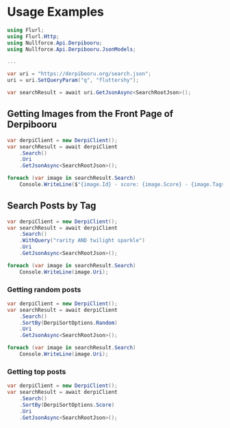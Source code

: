 # Usage Examples

```csharp
using Flurl;
using Flurl.Http;
using Nullforce.Api.Derpibooru;
using Nullforce.Api.Derpibooru.JsonModels;

...

var uri = "https://derpibooru.org/search.json";
uri = uri.SetQueryParam("q", "fluttershy");

var searchResult = await uri.GetJsonAsync<SearchRootJson>();
```

## Getting Images from the Front Page of Derpibooru

```csharp
var derpiClient = new DerpiClient();
var searchResult = await derpiClient
    .Search()
    .Uri
    .GetJsonAsync<SearchRootJson>();

foreach (var image in searchResult.Search)
    Console.WriteLine($"{image.Id} - score: {image.Score} - {image.Tags}");
```

## Search Posts by Tag

```csharp
var derpiClient = new DerpiClient();
var searchResult = await derpiClient
    .Search()
    .WithQuery("rarity AND twilight sparkle")
    .Uri
    .GetJsonAsync<SearchRootJson>();

foreach (var image in searchResult.Search)
    Console.WriteLine(image.Uri);
```

### Getting random posts

```csharp
var derpiClient = new DerpiClient();
var searchResult = await derpiClient
    .Search()
    .SortBy(DerpiSortOptions.Random)
    .Uri
    .GetJsonAsync<SearchRootJson>();

foreach (var image in searchResult.Search)
    Console.WriteLine(image.Uri);
```

### Getting top posts
```csharp
var derpiClient = new DerpiClient();
var searchResult = await derpiClient
    .Search()
    .SortBy(DerpiSortOptions.Score)
    .Uri
    .GetJsonAsync<SearchRootJson>();
```
